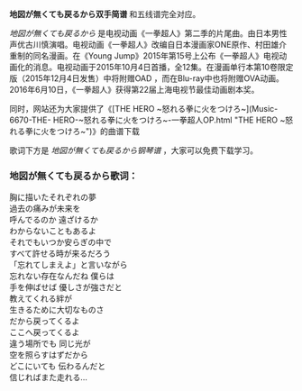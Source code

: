 

**地図が無くても戻るから双手简谱** 和五线谱完全对应。

_地図が無くても戻るから_
是电视动画《一拳超人》第二季的片尾曲。由日本男性声优古川慎演唱。电视动画《一拳超人》改编自日本漫画家ONE原作、村田雄介重制的同名漫画。在《Young
Jump》2015年第15号上公布《一拳超人》电视动画化的消息。电视动画于2015年10月4日首播，全12集。在漫画单行本第10卷限定版（2015年12月4日发售）中将附赠OAD
，而在Blu-ray中也将附赠OVA动画。2016年6月10日，《一拳超人》获得第22届上海电视节最佳动画剧本奖。

同时，网站还为大家提供了《[THE HERO ~怒れる拳に火をつけろ~](Music-6670-THE-
HERO-~怒れる拳に火をつけろ~-一拳超人OP.html "THE HERO ~怒れる拳に火をつけろ~")》的曲谱下载

歌词下方是 _地図が無くても戻るから钢琴谱_ ，大家可以免费下载学习。

### 地図が無くても戻るから歌词：

胸に描いたそれぞれの夢  
過去の痛みが未来を  
呼んでるのか 遠ざけるか  
わからないこともあるよ  
それでもいつか安らぎの中で  
すべて許せる時が来るだろう  
「忘れてしまえよ」と言いながら  
忘れない存在なんだね 僕らは  
手を伸ばせば 優しさが強さだと  
教えてくれる絆が  
生きるために大切なものさ  
だから戻ってくるよ  
ここへ戻ってくるよ  
違う場所でも 同じ光が  
空を照らすはずだから  
どこにいても 伝わるんだと  
信じればまた走れる…

